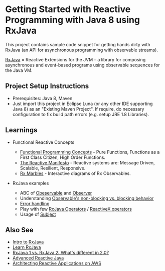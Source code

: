 # Getting Started with Reactive Programming with Java 8 using RxJava

This project contains sample code snippet for getting hands dirty with RxJava (an API for asynchronous programming with observable streams). 

[RxJava](https://github.com/ReactiveX/RxJava/wiki) = Reactive Extensions for the JVM – a library for composing asynchronous and event-based programs using observable sequences for the Java VM.

## Project Setup Instructions

* Prerequisites: Java 8, Maven
* Just import this project in Eclipse Luna (or any other IDE supporting Java 8) as an "Existing Maven Project". If require, do necessary configuration to fix build path errors (e.g. setup JRE 1.8 Libraries).

## Learnings 

* Functional Reactive Concepts
	* [Functional Programming Concepts](https://github.com/tirthalpatel/Learning-Java/tree/master/RP-J8-RxJava/src/main/java/com/tirthal/learning/concepts) - Pure Functions, Functions as a First Class Citizen, High Order Functions.
	* [The Reactive Manifesto](http://www.reactivemanifesto.org/) - Reactive systems are: Message Driven, Scalable, Resilient, Responsive.
	* [Rx Marbles](http://rxmarbles.com/) - Interactive diagrams of Rx Observables.
	
* RxJava examples
	* ABC of [Obeservable](https://github.com/tirthalpatel/Learning-Java/blob/master/RP-J8-RxJava/src/main/java/com/tirthal/learning/rxjava/Ex01_ObservableBasic.java) and [Observer](https://github.com/tirthalpatel/Learning-Java/blob/master/RP-J8-RxJava/src/main/java/com/tirthal/learning/rxjava/Ex01_ObserverBasic.java)
	* Understanding [Observable's non-blocking vs. blocking behavior](https://github.com/tirthalpatel/Learning-Java/blob/master/RP-J8-RxJava/src/main/java/com/tirthal/learning/rxjava/Ex02_BlockingObservable.java)
	* [Error handling](https://github.com/tirthalpatel/Learning-Java/blob/master/RP-J8-RxJava/src/main/java/com/tirthal/learning/rxjava/Ex03_ErrorHandling.java.java)
	* Play with few [RxJava Operators](https://github.com/tirthalpatel/Learning-Java/blob/master/RP-J8-RxJava/src/main/java/com/tirthal/learning/rxjava/Ex04_Operators.java) / [ReactiveX operators](http://reactivex.io/documentation/operators.html#categorized)
	* Usage of [Subject](https://github.com/tirthalpatel/Learning-Java/blob/master/RP-J8-RxJava/src/main/java/com/tirthal/learning/rxjava/Ex05_SubjectTypes.java)
	
## Also See

* [Intro to RxJava](https://github.com/Froussios/Intro-To-RxJava)
* [Learn RxJava](https://github.com/jhusain/learnrxjava/)
* [RxJava 1 vs. RxJava 2: What's different in 2.0?](https://github.com/ReactiveX/RxJava/wiki/What's-different-in-2.0)
* [Advanced Reactive Java](http://akarnokd.blogspot.in/)
* [Architecting Reactive Applications on AWS](http://www.slideshare.net/AmazonWebServices/arc206-architecting-reactive-applications-on-aws-aws-reinvent-2014)	